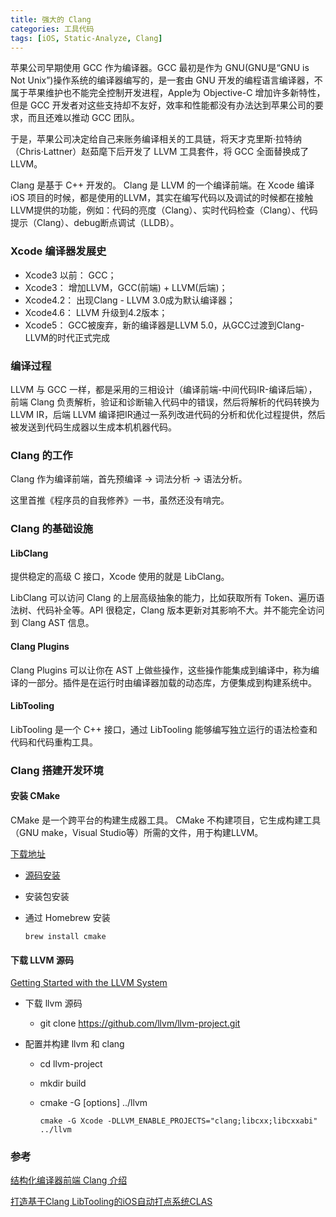 ```yaml
---
title: 强大的 Clang
categories: 工具代码
tags: [iOS, Static-Analyze, Clang]
---
```


苹果公司早期使用 GCC 作为编译器。GCC 最初是作为 GNU(GNU是“GNU is Not Unix”)操作系统的编译器编写的，是一套由 GNU 开发的编程语言编译器，不属于苹果维护也不能完全控制开发进程，Apple为 Objective-C 增加许多新特性，但是 GCC 开发者对这些支持却不友好，效率和性能都没有办法达到苹果公司的要求，而且还难以推动 GCC 团队。

<!-- more -->

于是，苹果公司决定给自己来账务编译相关的工具链，将天才克里斯·拉特纳（Chris·Lattner）赵茹麾下后开发了 LLVM 工具套件，将 GCC 全面替换成了 LLVM。

Clang 是基于 C++ 开发的。 Clang 是 LLVM 的一个编译前端。在 Xcode 编译 iOS 项目的时候，都是使用的LLVM，其实在编写代码以及调试的时候都在接触LLVM提供的功能，例如：代码的亮度（Clang）、实时代码检查（Clang）、代码提示（Clang）、debug断点调试（LLDB）。

### Xcode 编译器发展史

* Xcode3 以前： GCC；
* Xcode3： 增加LLVM，GCC(前端) + LLVM(后端)；
* Xcode4.2： 出现Clang - LLVM 3.0成为默认编译器；
* Xcode4.6： LLVM 升级到4.2版本；
* Xcode5： GCC被废弃，新的编译器是LLVM 5.0，从GCC过渡到Clang-LLVM的时代正式完成

### 编译过程
LLVM 与 GCC 一样，都是采用的三相设计（编译前端-中间代码IR-编译后端），前端 Clang 负责解析，验证和诊断输入代码中的错误，然后将解析的代码转换为 LLVM IR，后端 LLVM 编译把IR通过一系列改进代码的分析和优化过程提供，然后被发送到代码生成器以生成本机机器代码。

### Clang 的工作
Clang 作为编译前端，首先预编译 -> 词法分析 -> 语法分析。

这里首推《程序员的自我修养》一书，虽然还没有啃完。

### Clang 的基础设施
#### LibClang
提供稳定的高级 C 接口，Xcode 使用的就是 LibClang。

LibClang 可以访问 Clang 的上层高级抽象的能力，比如获取所有 Token、遍历语法树、代码补全等。API 很稳定，Clang 版本更新对其影响不大。并不能完全访问到 Clang AST 信息。

#### Clang Plugins
Clang Plugins 可以让你在 AST 上做些操作，这些操作能集成到编译中，称为编译的一部分。插件是在运行时由编译器加载的动态库，方便集成到构建系统中。

#### LibTooling
LibTooling 是一个 C++ 接口，通过 LibTooling 能够编写独立运行的语法检查和代码和代码重构工具。

### Clang 搭建开发环境

#### 安装 CMake
CMake 是一个跨平台的构建生成器工具。 CMake 不构建项目，它生成构建工具（GNU make，Visual Studio等）所需的文件，用于构建LLVM。

[下载地址](https://cmake.org/download/)

* [源码安装](https://cmake.org/install)
* 安装包安装
* 通过 Homebrew 安装

	```
	brew install cmake
	```

#### 下载 LLVM 源码

[Getting Started with the LLVM System](http://llvm.org/docs/GettingStarted.html#checkout-llvm-from-subversion)

* 下载 llvm 源码
	* git clone https://github.com/llvm/llvm-project.git
	
* 配置并构建 llvm 和 clang
	* cd llvm-project
	* mkdir build
	* cmake -G <generator> [options] ../llvm
	
		```
		cmake -G Xcode -DLLVM_ENABLE_PROJECTS="clang;libcxx;libcxxabi" ../llvm
		```
		

### 参考
[结构化编译器前端 Clang 介绍](https://www.ibm.com/developerworks/cn/opensource/os-cn-clang/)

[打造基于Clang LibTooling的iOS自动打点系统CLAS](https://www.jianshu.com/p/01c988cae897)